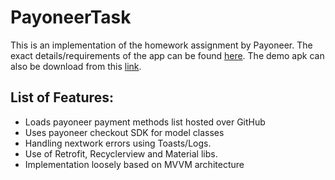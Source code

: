 # PayoneerTask

This is an implementation of the homework assignment by Payoneer. The exact details/requirements of the app can be found <a href="/homework_-android.pdf">here</a>.
The demo apk can also be download from this <a href="/demo.apk">link</a>.

## List of Features:
  - Loads payoneer payment methods list hosted over GitHub
  - Uses payoneer checkout SDK for model classes
  - Handling nextwork errors using Toasts/Logs.
  - Use of Retrofit, Recyclerview and Material libs.
  - Implementation loosely based on MVVM architecture
